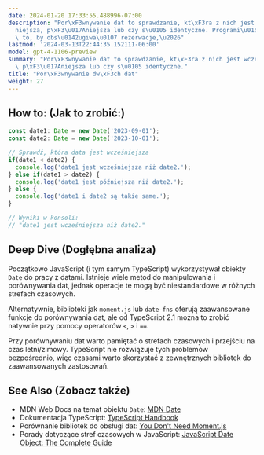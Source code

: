 ```yaml
---
date: 2024-01-20 17:33:55.488996-07:00
description: "Por\xF3wnywanie dat to sprawdzanie, kt\xF3ra z nich jest wcze\u015B\
  niejsza, p\xF3\u017Aniejsza lub czy s\u0105 identyczne. Programi\u015Bci robi\u0105\
  \ to, by obs\u0142ugiwa\u0107 rezerwacje,\u2026"
lastmod: '2024-03-13T22:44:35.152111-06:00'
model: gpt-4-1106-preview
summary: "Por\xF3wnywanie dat to sprawdzanie, kt\xF3ra z nich jest wcze\u015Bniejsza,\
  \ p\xF3\u017Aniejsza lub czy s\u0105 identyczne."
title: "Por\xF3wnywanie dw\xF3ch dat"
weight: 27
---
```


## How to: (Jak to zrobić:)
```TypeScript
const date1: Date = new Date('2023-09-01');
const date2: Date = new Date('2023-10-01');

// Sprawdź, która data jest wcześniejsza
if(date1 < date2) {
  console.log('date1 jest wcześniejsza niż date2.');
} else if(date1 > date2) {
  console.log('date1 jest późniejsza niż date2.');
} else {
  console.log('date1 i date2 są takie same.');
}

// Wyniki w konsoli:
// "date1 jest wcześniejsza niż date2."
```

## Deep Dive (Dogłębna analiza)
Początkowo JavaScript (i tym samym TypeScript) wykorzystywał obiekty `Date` do pracy z datami. Istnieje wiele metod do manipulowania i porównywania dat, jednak operacje te mogą być niestandardowe w różnych strefach czasowych.

Alternatywnie, biblioteki jak `moment.js` lub `date-fns` oferują zaawansowane funkcje do porównywania dat, ale od TypeScript 2.1 można to zrobić natywnie przy pomocy operatorów `<`, `>` i `==`.

Przy porównywaniu dat warto pamiętać o strefach czasowych i przejściu na czas letni/zimowy. TypeScript nie rozwiązuje tych problemów bezpośrednio, więc czasami warto skorzystać z zewnętrznych bibliotek do zaawansowanych zastosowań.

## See Also (Zobacz także)
- MDN Web Docs na temat obiektu `Date`: [MDN Date](https://developer.mozilla.org/en-US/docs/Web/JavaScript/Reference/Global_Objects/Date)
- Dokumentacja TypeScript: [TypeScript Handbook](https://www.typescriptlang.org/docs/handbook/intro.html)
- Porównanie bibliotek do obsługi dat: [You Don't Need Moment.js](https://github.com/you-dont-need/You-Dont-Need-Momentjs)
- Porady dotyczące stref czasowych w JavaScript: [JavaScript Date Object: The Complete Guide](https://www.toptal.com/software/definitive-guide-to-datetime-manipulation)
